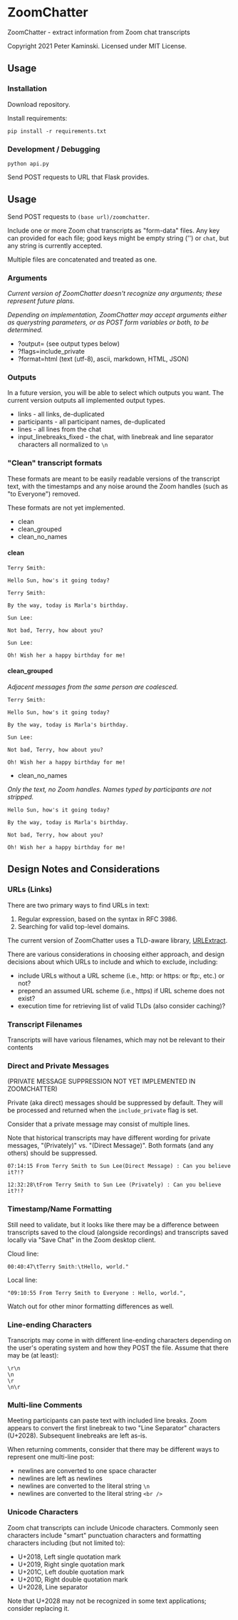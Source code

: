# ZoomChatter

ZoomChatter - extract information from Zoom chat transcripts

Copyright 2021 Peter Kaminski. Licensed under MIT License.

## Usage

### Installation

Download repository.

Install requirements:

```
pip install -r requirements.txt
```

### Development / Debugging

```
python api.py
```

Send POST requests to URL that Flask provides.

## Usage

Send POST requests to `(base url)/zoomchatter`.

Include one or more Zoom chat transcripts as "form-data" files. Any key can provided for each file; good keys might be empty string ('') or `chat`, but any string is currently accepted.

Multiple files are concatenated and treated as one.

### Arguments

_Current version of ZoomChatter doesn't recognize any arguments; these represent future plans._

_Depending on implementation, ZoomChatter may accept arguments either as querystring parameters, or as POST form variables or both, to be determined._

- ?output= (see output types below)
- ?flags=include_private
- ?format=html (text (utf-8), ascii, markdown, HTML, JSON)

### Outputs

In a future version, you will be able to select which outputs you want.  The current version outputs all implemented output types.

- links - all links, de-duplicated
- participants - all participant names, de-duplicated
- lines - all lines from the chat
- input_linebreaks_fixed - the chat, with linebreak and line separator characters all normalized to `\n`

### "Clean" transcript formats

These formats are meant to be easily readable versions of the transcript text, with the timestamps and any noise around the Zoom handles (such as "to Everyone") removed.

These formats are not yet implemented.

- clean
- clean_grouped
- clean_no_names

#### clean

```
Terry Smith:

Hello Sun, how's it going today?

Terry Smith:

By the way, today is Marla's birthday.

Sun Lee:

Not bad, Terry, how about you?

Sun Lee:

Oh! Wish her a happy birthday for me!
```

#### clean_grouped

_Adjacent messages from the same person are coalesced._

```
Terry Smith:

Hello Sun, how's it going today?

By the way, today is Marla's birthday.

Sun Lee:

Not bad, Terry, how about you?

Oh! Wish her a happy birthday for me!
```



- clean_no_names

_Only the text, no Zoom handles. Names typed by participants are not stripped._

```
Hello Sun, how's it going today?

By the way, today is Marla's birthday.

Not bad, Terry, how about you?

Oh! Wish her a happy birthday for me!
```



## Design Notes and Considerations

### URLs (Links)

There are two primary ways to find URLs in text:

1. Regular expression, based on the syntax in RFC 3986.
2. Searching for valid top-level domains.

The current version of ZoomChatter uses a TLD-aware library, [URLExtract](https://github.com/lipoja/URLExtract).

There are various considerations in choosing either approach, and design decisions about which URLs to include and which to exclude, including:

- include URLs without a URL scheme (i.e., http: or https: or ftp:, etc.) or not?
- prepend an assumed URL scheme (i.e., https) if URL scheme does not exist?
- execution time for retrieving list of valid TLDs (also consider caching)?

### Transcript Filenames

Transcripts will have various filenames, which may not be relevant to their contents

### Direct and Private Messages

(PRIVATE MESSAGE SUPPRESSION NOT YET IMPLEMENTED IN ZOOMCHATTER)

Private (aka direct) messages should be suppressed by default.   They will be processed and returned when the `include_private` flag is set.

Consider that a private message may consist of multiple lines.

Note that historical transcripts may have different wording for private messages, "(Privately)" vs. "(Direct Message)".  Both formats (and any others) should be suppressed.

```
07:14:15 From Terry Smith to Sun Lee(Direct Message) : Can you believe it?!?
```

```
12:32:28\tFrom Terry Smith to Sun Lee (Privately) : Can you believe it?!?
```

### Timestamp/Name Formatting

Still need to validate, but it looks like there may be a difference between transcripts saved to the cloud (alongside recordings) and transcripts saved locally via "Save Chat" in the Zoom desktop client.

Cloud line:

```
00:40:47\tTerry Smith:\tHello, world."
```

Local line:

```
"09:10:55 From Terry Smith to Everyone : Hello, world.",
```

Watch out for other minor formatting differences as well.

### Line-ending Characters

Transcripts may come in with different line-ending characters depending on the user's operating system and how they POST the file.  Assume that there may be (at least):

```
\r\n
\n
\r
\n\r
```

### Multi-line Comments

Meeting participants can paste text with included line breaks.  Zoom appears to convert the first linebreak to two "Line Separator" characters (U+2028).  Subsequent linebreaks are left as-is.

When returning comments, consider that there may be different ways to represent one multi-line post:

- newlines are converted to one space character
- newlines are left as newlines
- newlines are converted to the literal string `\n`
- newlines are converted to the literal string `<br />`

### Unicode Characters

Zoom chat transcripts can include Unicode characters.  Commonly seen characters include "smart" punctuation characters and formatting characters including (but not limited to):

- U+2018, Left single quotation mark
- U+2019, Right single quotation mark
- U+201C, Left double quotation mark
- U+201D, Right double quotation mark
- U+2028, Line separator

Note that U+2028 may not be recognized in some text applications; consider replacing it.
